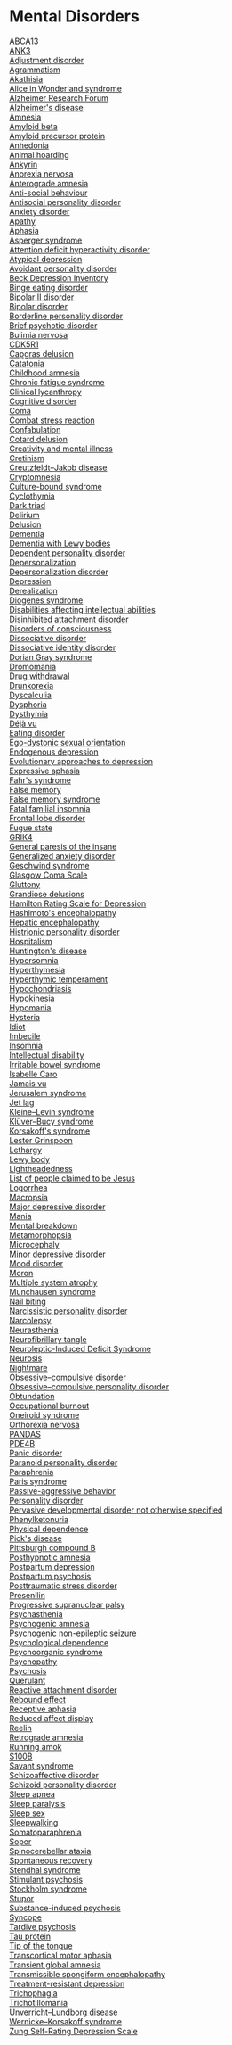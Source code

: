# Mental Disorders
[ABCA13](https://en.wikipedia.org/wiki/ABCA13)<br>
[ANK3](https://en.wikipedia.org/wiki/ANK3)<br>
[Adjustment disorder](https://en.wikipedia.org/wiki/Adjustment_disorder)<br>
[Agrammatism](https://en.wikipedia.org/wiki/Agrammatism)<br>
[Akathisia](https://en.wikipedia.org/wiki/Akathisia)<br>
[Alice in Wonderland syndrome](https://en.wikipedia.org/wiki/Alice_in_Wonderland_syndrome)<br>
[Alzheimer Research Forum](https://en.wikipedia.org/wiki/Alzheimer_Research_Forum)<br>
[Alzheimer's disease](https://en.wikipedia.org/wiki/Alzheimer%27s_disease)<br>
[Amnesia](https://en.wikipedia.org/wiki/Amnesia)<br>
[Amyloid beta](https://en.wikipedia.org/wiki/Amyloid_beta)<br>
[Amyloid precursor protein](https://en.wikipedia.org/wiki/Amyloid_precursor_protein)<br>
[Anhedonia](https://en.wikipedia.org/wiki/Anhedonia)<br>
[Animal hoarding](https://en.wikipedia.org/wiki/Animal_hoarding)<br>
[Ankyrin](https://en.wikipedia.org/wiki/Ankyrin)<br>
[Anorexia nervosa](https://en.wikipedia.org/wiki/Anorexia_nervosa)<br>
[Anterograde amnesia](https://en.wikipedia.org/wiki/Anterograde_amnesia)<br>
[Anti-social behaviour](https://en.wikipedia.org/wiki/Anti-social_behaviour)<br>
[Antisocial personality disorder](https://en.wikipedia.org/wiki/Antisocial_personality_disorder)<br>
[Anxiety disorder](https://en.wikipedia.org/wiki/Anxiety_disorder)<br>
[Apathy](https://en.wikipedia.org/wiki/Apathy)<br>
[Aphasia](https://en.wikipedia.org/wiki/Aphasia)<br>
[Asperger syndrome](https://en.wikipedia.org/wiki/Asperger_syndrome)<br>
[Attention deficit hyperactivity disorder](https://en.wikipedia.org/wiki/Attention_deficit_hyperactivity_disorder)<br>
[Atypical depression](https://en.wikipedia.org/wiki/Atypical_depression)<br>
[Avoidant personality disorder](https://en.wikipedia.org/wiki/Avoidant_personality_disorder)<br>
[Beck Depression Inventory](https://en.wikipedia.org/wiki/Beck_Depression_Inventory)<br>
[Binge eating disorder](https://en.wikipedia.org/wiki/Binge_eating_disorder)<br>
[Bipolar II disorder](https://en.wikipedia.org/wiki/Bipolar_II_disorder)<br>
[Bipolar disorder](https://en.wikipedia.org/wiki/Bipolar_disorder)<br>
[Borderline personality disorder](https://en.wikipedia.org/wiki/Borderline_personality_disorder)<br>
[Brief psychotic disorder](https://en.wikipedia.org/wiki/Brief_psychotic_disorder)<br>
[Bulimia nervosa](https://en.wikipedia.org/wiki/Bulimia_nervosa)<br>
[CDK5R1](https://en.wikipedia.org/wiki/CDK5R1)<br>
[Capgras delusion](https://en.wikipedia.org/wiki/Capgras_delusion)<br>
[Catatonia](https://en.wikipedia.org/wiki/Catatonia)<br>
[Childhood amnesia](https://en.wikipedia.org/wiki/Childhood_amnesia)<br>
[Chronic fatigue syndrome](https://en.wikipedia.org/wiki/Chronic_fatigue_syndrome)<br>
[Clinical lycanthropy](https://en.wikipedia.org/wiki/Clinical_lycanthropy)<br>
[Cognitive disorder](https://en.wikipedia.org/wiki/Cognitive_disorder)<br>
[Coma](https://en.wikipedia.org/wiki/Coma)<br>
[Combat stress reaction](https://en.wikipedia.org/wiki/Combat_stress_reaction)<br>
[Confabulation](https://en.wikipedia.org/wiki/Confabulation)<br>
[Cotard delusion](https://en.wikipedia.org/wiki/Cotard_delusion)<br>
[Creativity and mental illness](https://en.wikipedia.org/wiki/Creativity_and_mental_illness)<br>
[Cretinism](https://en.wikipedia.org/wiki/Cretinism)<br>
[Creutzfeldt–Jakob disease](https://en.wikipedia.org/wiki/Creutzfeldt%E2%80%93Jakob_disease)<br>
[Cryptomnesia](https://en.wikipedia.org/wiki/Cryptomnesia)<br>
[Culture-bound syndrome](https://en.wikipedia.org/wiki/Culture-bound_syndrome)<br>
[Cyclothymia](https://en.wikipedia.org/wiki/Cyclothymia)<br>
[Dark triad](https://en.wikipedia.org/wiki/Dark_triad)<br>
[Delirium](https://en.wikipedia.org/wiki/Delirium)<br>
[Delusion](https://en.wikipedia.org/wiki/Delusion)<br>
[Dementia](https://en.wikipedia.org/wiki/Dementia)<br>
[Dementia with Lewy bodies](https://en.wikipedia.org/wiki/Dementia_with_Lewy_bodies)<br>
[Dependent personality disorder](https://en.wikipedia.org/wiki/Dependent_personality_disorder)<br>
[Depersonalization](https://en.wikipedia.org/wiki/Depersonalization)<br>
[Depersonalization disorder](https://en.wikipedia.org/wiki/Depersonalization_disorder)<br>
[Depression](https://en.wikipedia.org/wiki/Depression_(mood))<br>
[Derealization](https://en.wikipedia.org/wiki/Derealization)<br>
[Diogenes syndrome](https://en.wikipedia.org/wiki/Diogenes_syndrome)<br>
[Disabilities affecting intellectual abilities](https://en.wikipedia.org/wiki/Disabilities_affecting_intellectual_abilities)<br>
[Disinhibited attachment disorder](https://en.wikipedia.org/wiki/Disinhibited_attachment_disorder)<br>
[Disorders of consciousness](https://en.wikipedia.org/wiki/Disorders_of_consciousness)<br>
[Dissociative disorder](https://en.wikipedia.org/wiki/Dissociative_disorder)<br>
[Dissociative identity disorder](https://en.wikipedia.org/wiki/Dissociative_identity_disorder)<br>
[Dorian Gray syndrome](https://en.wikipedia.org/wiki/Dorian_Gray_syndrome)<br>
[Dromomania](https://en.wikipedia.org/wiki/Dromomania)<br>
[Drug withdrawal](https://en.wikipedia.org/wiki/Drug_withdrawal)<br>
[Drunkorexia](https://en.wikipedia.org/wiki/Drunkorexia)<br>
[Dyscalculia](https://en.wikipedia.org/wiki/Dyscalculia)<br>
[Dysphoria](https://en.wikipedia.org/wiki/Dysphoria)<br>
[Dysthymia](https://en.wikipedia.org/wiki/Dysthymia)<br>
[Déjà vu](https://en.wikipedia.org/wiki/Déjà_vu)<br>
[Eating disorder](https://en.wikipedia.org/wiki/Eating_disorder)<br>
[Ego-dystonic sexual orientation](https://en.wikipedia.org/wiki/Ego-dystonic_sexual_orientation)<br>
[Endogenous depression](https://en.wikipedia.org/wiki/Endogenous_depression)<br>
[Evolutionary approaches to depression](https://en.wikipedia.org/wiki/Evolutionary_approaches_to_depression)<br>
[Expressive aphasia](https://en.wikipedia.org/wiki/Expressive_aphasia)<br>
[Fahr's syndrome](https://en.wikipedia.org/wiki/Fahr%27s_syndrome)<br>
[False memory](https://en.wikipedia.org/wiki/False_memory)<br>
[False memory syndrome](https://en.wikipedia.org/wiki/False_memory_syndrome)<br>
[Fatal familial insomnia](https://en.wikipedia.org/wiki/Fatal_familial_insomnia)<br>
[Frontal lobe disorder](https://en.wikipedia.org/wiki/Frontal_lobe_disorder)<br>
[Fugue state](https://en.wikipedia.org/wiki/Fugue_state)<br>
[GRIK4](https://en.wikipedia.org/wiki/GRIK4)<br>
[General paresis of the insane](https://en.wikipedia.org/wiki/General_paresis_of_the_insane)<br>
[Generalized anxiety disorder](https://en.wikipedia.org/wiki/Generalized_anxiety_disorder)<br>
[Geschwind syndrome](https://en.wikipedia.org/wiki/Geschwind_syndrome)<br>
[Glasgow Coma Scale](https://en.wikipedia.org/wiki/Glasgow_Coma_Scale)<br>
[Gluttony](https://en.wikipedia.org/wiki/Gluttony)<br>
[Grandiose delusions](https://en.wikipedia.org/wiki/Grandiose_delusions)<br>
[Hamilton Rating Scale for Depression](https://en.wikipedia.org/wiki/Hamilton_Rating_Scale_for_Depression)<br>
[Hashimoto's encephalopathy](https://en.wikipedia.org/wiki/Hashimoto%27s_encephalopathy)<br>
[Hepatic encephalopathy](https://en.wikipedia.org/wiki/Hepatic_encephalopathy)<br>
[Histrionic personality disorder](https://en.wikipedia.org/wiki/Histrionic_personality_disorder)<br>
[Hospitalism](https://en.wikipedia.org/wiki/Hospitalism)<br>
[Huntington's disease](https://en.wikipedia.org/wiki/Huntington's_disease)<br>
[Hypersomnia](https://en.wikipedia.org/wiki/Hypersomnia)<br>
[Hyperthymesia](https://en.wikipedia.org/wiki/Hyperthymesia)<br>
[Hyperthymic temperament](https://en.wikipedia.org/wiki/Hyperthymic_temperament)<br>
[Hypochondriasis](https://en.wikipedia.org/wiki/Hypochondriasis)<br>
[Hypokinesia](https://en.wikipedia.org/wiki/Hypokinesia)<br>
[Hypomania](https://en.wikipedia.org/wiki/Hypomania)<br>
[Hysteria](https://en.wikipedia.org/wiki/Hysteria)<br>
[Idiot](https://en.wikipedia.org/wiki/Idiot)<br>
[Imbecile](https://en.wikipedia.org/wiki/Imbecile)<br>
[Insomnia](https://en.wikipedia.org/wiki/Insomnia)<br>
[Intellectual disability](https://en.wikipedia.org/wiki/Intellectual_disability)<br>
[Irritable bowel syndrome](https://en.wikipedia.org/wiki/Irritable_bowel_syndrome)<br>
[Isabelle Caro](https://en.wikipedia.org/wiki/Isabelle_Caro)<br>
[Jamais vu](https://en.wikipedia.org/wiki/Jamais_vu)<br>
[Jerusalem syndrome](https://en.wikipedia.org/wiki/Jerusalem_syndrome)<br>
[Jet lag](https://en.wikipedia.org/wiki/Jet_lag)<br>
[Kleine–Levin syndrome](https://en.wikipedia.org/wiki/Kleine%E2%80%93Levin_syndrome)<br>
[Klüver–Bucy syndrome](https://en.wikipedia.org/wiki/Kl%C3%BCver%E2%80%93Bucy_syndrome)<br>
[Korsakoff's syndrome](https://en.wikipedia.org/wiki/Korsakoff%27s_syndrome)<br>
[Lester Grinspoon](https://en.wikipedia.org/wiki/Lester_Grinspoon)<br>
[Lethargy](https://en.wikipedia.org/wiki/Lethargy)<br>
[Lewy body](https://en.wikipedia.org/wiki/Lewy_body)<br>
[Lightheadedness](https://en.wikipedia.org/wiki/Lightheadedness)<br>
[List of people claimed to be Jesus](https://en.wikipedia.org/wiki/List_of_people_claimed_to_be_Jesus)<br>
[Logorrhea](https://en.wikipedia.org/wiki/Logorrhea_(psychology))<br>
[Macropsia](https://en.wikipedia.org/wiki/Macropsia)<br>
[Major depressive disorder](https://en.wikipedia.org/wiki/Major_depressive_disorder)<br>
[Mania](https://en.wikipedia.org/wiki/Mania)<br>
[Mental breakdown](https://en.wikipedia.org/wiki/Mental_breakdown)<br>
[Metamorphopsia](https://en.wikipedia.org/wiki/Metamorphopsia)<br>
[Microcephaly](https://en.wikipedia.org/wiki/Microcephaly)<br>
[Minor depressive disorder](https://en.wikipedia.org/wiki/Minor_depressive_disorder)<br>
[Mood disorder](https://en.wikipedia.org/wiki/Mood_disorder)<br>
[Moron](https://en.wikipedia.org/wiki/Moron_(psychology))<br>
[Multiple system atrophy](https://en.wikipedia.org/wiki/Multiple_system_atrophy)<br>
[Munchausen syndrome](https://en.wikipedia.org/wiki/Munchausen_syndrome)<br>
[Nail biting](https://en.wikipedia.org/wiki/Nail_biting)<br>
[Narcissistic personality disorder](https://en.wikipedia.org/wiki/Narcissistic_personality_disorder)<br>
[Narcolepsy](https://en.wikipedia.org/wiki/Narcolepsy)<br>
[Neurasthenia](https://en.wikipedia.org/wiki/Neurasthenia)<br>
[Neurofibrillary tangle](https://en.wikipedia.org/wiki/Neurofibrillary_tangle)<br>
[Neuroleptic-Induced Deficit Syndrome](https://en.wikipedia.org/wiki/Neuroleptic-Induced_Deficit_Syndrome)<br>
[Neurosis](https://en.wikipedia.org/wiki/Neurosis)<br>
[Nightmare](https://en.wikipedia.org/wiki/Nightmare)<br>
[Obsessive–compulsive disorder](https://en.wikipedia.org/wiki/Obsessive%E2%80%93compulsive_disorder)<br>
[Obsessive–compulsive personality disorder](https://en.wikipedia.org/wiki/Obsessive%E2%80%93compulsive_personality_disorder)<br>
[Obtundation](https://en.wikipedia.org/wiki/Obtundation)<br>
[Occupational burnout](https://en.wikipedia.org/wiki/Occupational_burnout)<br>
[Oneiroid syndrome](https://en.wikipedia.org/wiki/Oneiroid_syndrome)<br>
[Orthorexia nervosa](https://en.wikipedia.org/wiki/Orthorexia_nervosa)<br>
[PANDAS](https://en.wikipedia.org/wiki/PANDAS)<br>
[PDE4B](https://en.wikipedia.org/wiki/PDE4B)<br>
[Panic disorder](https://en.wikipedia.org/wiki/Panic_disorder)<br>
[Paranoid personality disorder](https://en.wikipedia.org/wiki/Paranoid_personality_disorder)<br>
[Paraphrenia](https://en.wikipedia.org/wiki/Paraphrenia)<br>
[Paris syndrome](https://en.wikipedia.org/wiki/Paris_syndrome)<br>
[Passive-aggressive behavior](https://en.wikipedia.org/wiki/Passive-aggressive_behavior)<br>
[Personality disorder](https://en.wikipedia.org/wiki/Personality_disorder)<br>
[Pervasive developmental disorder not otherwise specified](https://en.wikipedia.org/wiki/Pervasive_developmental_disorder_not_otherwise_specified)<br>
[Phenylketonuria](https://en.wikipedia.org/wiki/Phenylketonuria)<br>
[Physical dependence](https://en.wikipedia.org/wiki/Physical_dependence)<br>
[Pick's disease](https://en.wikipedia.org/wiki/Pick%27s_disease)<br>
[Pittsburgh compound B](https://en.wikipedia.org/wiki/Pittsburgh_compound_B)<br>
[Posthypnotic amnesia](https://en.wikipedia.org/wiki/Posthypnotic_amnesia)<br>
[Postpartum depression](https://en.wikipedia.org/wiki/Postpartum_depression)<br>
[Postpartum psychosis](https://en.wikipedia.org/wiki/Postpartum_psychosis)<br>
[Posttraumatic stress disorder](https://en.wikipedia.org/wiki/Posttraumatic_stress_disorder)<br>
[Presenilin](https://en.wikipedia.org/wiki/Presenilin)<br>
[Progressive supranuclear palsy](https://en.wikipedia.org/wiki/Progressive_supranuclear_palsy)<br>
[Psychasthenia](https://en.wikipedia.org/wiki/Psychasthenia)<br>
[Psychogenic amnesia](https://en.wikipedia.org/wiki/Psychogenic_amnesia)<br>
[Psychogenic non-epileptic seizure](https://en.wikipedia.org/wiki/Psychogenic_non-epileptic_seizure)<br>
[Psychological dependence](https://en.wikipedia.org/wiki/Psychological_dependence)<br>
[Psychoorganic syndrome](https://en.wikipedia.org/wiki/Psychoorganic_syndrome)<br>
[Psychopathy](https://en.wikipedia.org/wiki/Psychopathy)<br>
[Psychosis](https://en.wikipedia.org/wiki/Psychosis)<br>
[Querulant](https://en.wikipedia.org/wiki/Querulant)<br>
[Reactive attachment disorder](https://en.wikipedia.org/wiki/Reactive_attachment_disorder)<br>
[Rebound effect](https://en.wikipedia.org/wiki/Rebound_effect)<br>
[Receptive aphasia](https://en.wikipedia.org/wiki/Receptive_aphasia)<br>
[Reduced affect display](https://en.wikipedia.org/wiki/Reduced_affect_display)<br>
[Reelin](https://en.wikipedia.org/wiki/Reelin)<br>
[Retrograde amnesia](https://en.wikipedia.org/wiki/Retrograde_amnesia)<br>
[Running amok](https://en.wikipedia.org/wiki/Running_amok)<br>
[S100B](https://en.wikipedia.org/wiki/S100B)<br>
[Savant syndrome](https://en.wikipedia.org/wiki/Savant_syndrome)<br>
[Schizoaffective disorder](https://en.wikipedia.org/wiki/Schizoaffective_disorder)<br>
[Schizoid personality disorder](https://en.wikipedia.org/wiki/Schizoid_personality_disorder)<br>
[Sleep apnea](https://en.wikipedia.org/wiki/Sleep_apnea)<br>
[Sleep paralysis](https://en.wikipedia.org/wiki/Sleep_paralysis)<br>
[Sleep sex](https://en.wikipedia.org/wiki/Sleep_sex)<br>
[Sleepwalking](https://en.wikipedia.org/wiki/Sleepwalking)<br>
[Somatoparaphrenia](https://en.wikipedia.org/wiki/Somatoparaphrenia)<br>
[Sopor](https://en.wikipedia.org/wiki/Sopor_(sleep))<br>
[Spinocerebellar ataxia](https://en.wikipedia.org/wiki/Spinocerebellar_ataxia)<br>
[Spontaneous recovery](https://en.wikipedia.org/wiki/Spontaneous_recovery)<br>
[Stendhal syndrome](https://en.wikipedia.org/wiki/Stendhal_syndrome)<br>
[Stimulant psychosis](https://en.wikipedia.org/wiki/Stimulant_psychosis)<br>
[Stockholm syndrome](https://en.wikipedia.org/wiki/Stockholm_syndrome)<br>
[Stupor](https://en.wikipedia.org/wiki/Stupor)<br>
[Substance-induced psychosis](https://en.wikipedia.org/wiki/Substance-induced_psychosis)<br>
[Syncope](https://en.wikipedia.org/wiki/Syncope_(medicine))<br>
[Tardive psychosis](https://en.wikipedia.org/wiki/Tardive_psychosis)<br>
[Tau protein](https://en.wikipedia.org/wiki/Tau_protein)<br>
[Tip of the tongue](https://en.wikipedia.org/wiki/Tip_of_the_tongue)<br>
[Transcortical motor aphasia](https://en.wikipedia.org/wiki/Transcortical_motor_aphasia)<br>
[Transient global amnesia](https://en.wikipedia.org/wiki/Transient_global_amnesia)<br>
[Transmissible spongiform encephalopathy](https://en.wikipedia.org/wiki/Transmissible_spongiform_encephalopathy)<br>
[Treatment-resistant depression](https://en.wikipedia.org/wiki/Treatment-resistant_depression)<br>
[Trichophagia](https://en.wikipedia.org/wiki/Trichophagia)<br>
[Trichotillomania](https://en.wikipedia.org/wiki/Trichotillomania)<br>
[Unverricht–Lundborg disease](https://en.wikipedia.org/wiki/Unverricht%E2%80%93Lundborg_disease)<br>
[Wernicke–Korsakoff syndrome](https://en.wikipedia.org/wiki/Wernicke%E2%80%93Korsakoff_syndrome)<br>
[Zung Self-Rating Depression Scale](https://en.wikipedia.org/wiki/Zung_Self-Rating_Depression_Scale)<br>
